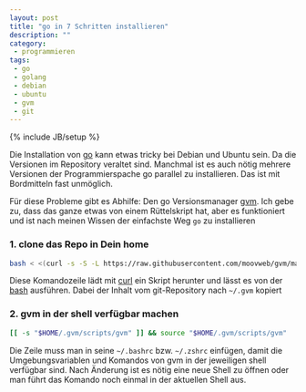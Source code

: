 ```yaml
---
layout: post
title: "go in 7 Schritten installieren"
description: ""
category:
 - programmieren
tags:
 - go
 - golang
 - debian
 - ubuntu
 - gvm
 - git
---
```

{% include JB/setup %}

Die Installation von [go] kann etwas tricky bei Debian und Ubuntu sein. Da die Versionen im Repository
veraltet sind. Manchmal ist es auch nötig mehrere Versionen der Programmierspache go parallel zu installieren.
Das ist mit Bordmitteln fast unmöglich.

Für diese Probleme gibt es Abhilfe: Den go Versionsmanager [gvm]. Ich gebe zu, dass das ganze etwas von einem
Rüttelskript hat, aber es funktioniert und ist nach meinen Wissen der einfachste Weg `go` zu installieren


### 1. clone das Repo in Dein home

``` sh
bash < <(curl -s -S -L https://raw.githubusercontent.com/moovweb/gvm/master/binscripts/gvm-installer)
```

Diese Komandozeile lädt mit [curl] ein Skript herunter und lässt es von der [bash] ausführen. Dabei
der Inhalt vom git-Repository nach `~/.gvm` kopiert 

### 2. gvm in der shell verfügbar machen

``` sh
[[ -s "$HOME/.gvm/scripts/gvm" ]] && source "$HOME/.gvm/scripts/gvm"
```

Die Zeile muss man in seine `~/.bashrc` bzw. `~/.zshrc` einfügen, damit die Umgebungsvariablen und Komandos
von gvm in der jeweiligen shell verfügbar sind. Nach Änderung ist es nötig eine neue Shell zu öffnen oder man
führt das Komando noch einmal in der aktuellen Shell aus.


[go]: https://golang.org/
[gvm]: https://github.com/moovweb/gvm
[curl]: http://curl.haxx.se/
[bash]: http://www.gnu.org/software/bash/
